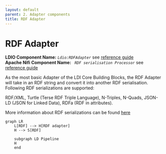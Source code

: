 ```yaml
---
layout: default
parent: 2. Adapter components
title: RDF Adapter
---
```


# RDF Adapter

<b>LDIO Component Name:</b> <i>`Ldio:RDFAdapter`</i> see [reference guide](https://informatievlaanderen.github.io/VSDS-Linked-Data-Interactions/ldio/ldio-adapters/ldio-rdf-adapter) <br>
<b>Apache Nifi Component Name:</b> <i>`
RDF serialisation Processor` </i> see [reference guide]()

As the most basic Adapter of the LDI Core Building Blocks, the RDF Adapter will take in an RDF string and convert it into another RDF serialisation. Following RDF serializations are supported:

RDF/XML, Turtle (Terse RDF Triple Language), N-Triples, N-Quads, JSON-LD (JSON for Linked Data), RDFa (RDF in attributes).


More information about RDF serializations can be found [here](/basic/1_linked_data#different-types-of-serialization)


```mermaid
graph LR
    L[RDF] --> H[RDF adapter]
    H --> S[RDF]

    subgraph LD Pipeline
    H
    end
```
